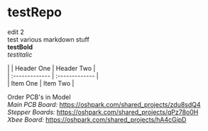 # testRepo

edit 2  
test various markdown stuff  
**testBold**  
*testitalic*  

| | Header One     | Header Two     |  
| :------------- | :------------- |  
| Item One       | Item Two       |  

Order PCB's in Model  
*Main PCB Board:* https://oshpark.com/shared_projects/zdu8sdQ4  
*Stepper Boards:* https://oshpark.com/shared_projects/qPz78o0H  
*Xbee Board:* https://oshpark.com/shared_projects/hA4cGipD  
